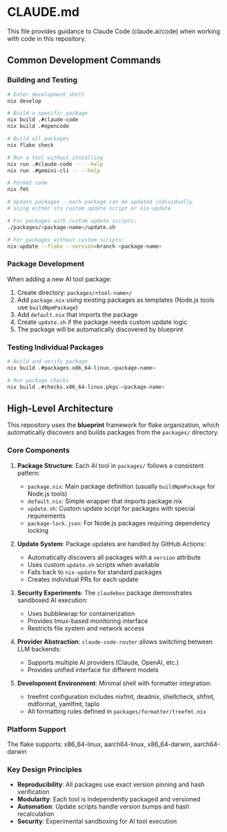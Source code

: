 # CLAUDE.md

This file provides guidance to Claude Code (claude.ai/code) when working with code in this repository.

## Common Development Commands

### Building and Testing

```bash
# Enter development shell
nix develop

# Build a specific package
nix build .#claude-code
nix build .#opencode

# Build all packages
nix flake check

# Run a tool without installing
nix run .#claude-code -- --help
nix run .#gemini-cli -- --help

# Format code
nix fmt

# Update packages - each package can be updated individually
# using either its custom update script or nix-update

# For packages with custom update scripts:
./packages/<package-name>/update.sh

# For packages without custom scripts:
nix-update --flake --version=branch <package-name>
```

### Package Development

When adding a new AI tool package:

1. Create directory: `packages/<tool-name>/`
1. Add `package.nix` using existing packages as templates (Node.js tools use `buildNpmPackage`)
1. Add `default.nix` that imports the package
1. Create `update.sh` if the package needs custom update logic
1. The package will be automatically discovered by blueprint

### Testing Individual Packages

```bash
# Build and verify package
nix build .#packages.x86_64-linux.<package-name>

# Run package checks
nix build .#checks.x86_64-linux.pkgs-<package-name>
```

## High-Level Architecture

This repository uses the **blueprint** framework for flake organization, which automatically discovers and builds packages from the `packages/` directory.

### Core Components

1. **Package Structure**: Each AI tool in `packages/` follows a consistent pattern:

   - `package.nix`: Main package definition (usually `buildNpmPackage` for Node.js tools)
   - `default.nix`: Simple wrapper that imports package.nix
   - `update.sh`: Custom update script for packages with special requirements
   - `package-lock.json`: For Node.js packages requiring dependency locking

1. **Update System**: Package updates are handled by GitHub Actions:

   - Automatically discovers all packages with a `version` attribute
   - Uses custom `update.sh` scripts when available
   - Falls back to `nix-update` for standard packages
   - Creates individual PRs for each update

1. **Security Experiments**: The `claudebox` package demonstrates sandboxed AI execution:

   - Uses bubblewrap for containerization
   - Provides tmux-based monitoring interface
   - Restricts file system and network access

1. **Provider Abstraction**: `claude-code-router` allows switching between LLM backends:

   - Supports multiple AI providers (Claude, OpenAI, etc.)
   - Provides unified interface for different models

1. **Development Environment**: Minimal shell with formatter integration:

   - treefmt configuration includes nixfmt, deadnix, shellcheck, shfmt, mdformat, yamlfmt, taplo
   - All formatting rules defined in `packages/formatter/treefmt.nix`

### Platform Support

The flake supports: x86_64-linux, aarch64-linux, x86_64-darwin, aarch64-darwin

### Key Design Principles

- **Reproducibility**: All packages use exact version pinning and hash verification
- **Modularity**: Each tool is independently packaged and versioned
- **Automation**: Update scripts handle version bumps and hash recalculation
- **Security**: Experimental sandboxing for AI tool execution
